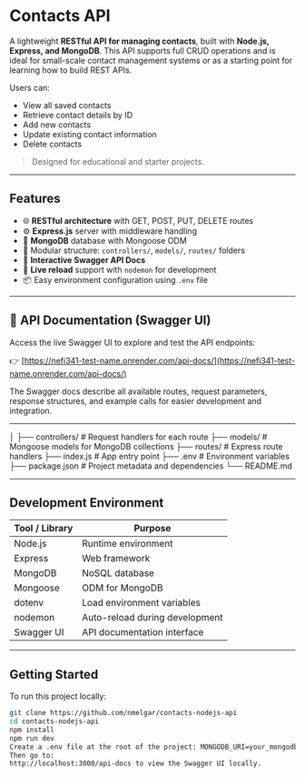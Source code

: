 # Contacts API

A lightweight **RESTful API for managing contacts**, built with **Node.js, Express, and MongoDB**. This API supports full CRUD operations and is ideal for small-scale contact management systems or as a starting point for learning how to build REST APIs.

Users can:

- View all saved contacts
- Retrieve contact details by ID
- Add new contacts
- Update existing contact information
- Delete contacts

> Designed for educational and starter projects.

---

## Features

- 🌐 **RESTful architecture** with GET, POST, PUT, DELETE routes  
- ⚙️ **Express.js** server with middleware handling  
- 💾 **MongoDB** database with Mongoose ODM  
- 🧩 Modular structure: `controllers/`, `models/`, `routes/` folders
- 🧪 **Interactive Swagger API Docs**  
- 🔄 **Live reload** support with `nodemon` for development  
- 📦 Easy environment configuration using `.env` file

---

## 📘 API Documentation (Swagger UI)

Access the live Swagger UI to explore and test the API endpoints:

👉 [https://nefi341-test-name.onrender.com/api-docs/](https://nefi341-test-name.onrender.com/api-docs/)

The Swagger docs describe all available routes, request parameters, response structures, and example calls for easier development and integration.

---

│
├── controllers/ # Request handlers for each route
├── models/ # Mongoose models for MongoDB collections
├── routes/ # Express route handlers
├── index.js # App entry point
├── .env # Environment variables
├── package.json # Project metadata and dependencies
└── README.md

---

## Development Environment

| Tool / Library | Purpose                       |
|----------------|-------------------------------|
| Node.js        | Runtime environment           |
| Express        | Web framework                 |
| MongoDB        | NoSQL database                |
| Mongoose       | ODM for MongoDB               |
| dotenv         | Load environment variables    |
| nodemon        | Auto-reload during development|
| Swagger UI     | API documentation interface   |

---

## Getting Started

To run this project locally:

```bash
git clone https://github.com/nmelgar/contacts-nodejs-api
cd contacts-nodejs-api
npm install
npm run dev
Create a .env file at the root of the project: MONGODB_URI=your_mongodb_connection_string
Then go to:
http://localhost:3000/api-docs to view the Swagger UI locally.
